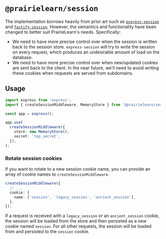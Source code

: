 # `@prairielearn/session`

The implementation borrows heavily from prior art such as [`express-session`](https://github.com/expressjs/session) and [`fastify-session`](https://github.com/fastify/session). However, the semantics and functionality have been changed to better suit PrairieLearn's needs. Specifically:

- We need to have more precise control over when the session is written back to the session store. `express-session` will try to write the session on every request, which produces an undesirable amount of load on the database.
- We need to have more precise control over when new/updated cookies are sent back to the client. In the near future, we'll need to avoid writing these cookies when requests are served from subdomains.

## Usage

```ts
import express from 'express';
import { createSessionMiddleware, MemoryStore } from '@prairielearn/session';

const app = express();

app.use(
  createSessionMiddleware({
    store: new MemoryStore(),
    secret: 'top_secret',
  }),
);
```

### Rotate session cookies

If you want to rotate to a new session cookie name, you can provide an array of cookie names to `createSessionMiddleware`.

```ts
createSessionMiddleware({
  // ...
  cookie: {
    name: ['session', 'legacy_session', 'ancient_session'],
  },
});
```

If a request is received with a `legacy_session` or an `ancient_session` cookie, the session will be loaded from the store and then persisted as a new cookie named `session`. For all other requests, the session will be loaded from and persisted to the `session` cookie.
